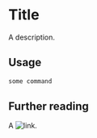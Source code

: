 Title
===

A description.

Usage
---

``` bash
some command
```

Further reading
---

A ![link](https://example.com).
